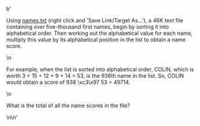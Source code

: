 b'<p>Using <a href="project/resources/p022_names.txt">names.txt</a> (right click and \'Save Link/Target As...\'), a 46K text file containing over five-thousand first names, begin by sorting it into alphabetical order. Then working out the alphabetical value for each name, multiply this value by its alphabetical position in the list to obtain a name score.</p>\n<p>For example, when the list is sorted into alphabetical order, COLIN, which is worth 3 + 15 + 12 + 9 + 14 = 53, is the 938th name in the list. So, COLIN would obtain a score of 938 \xc3\x97 53 = 49714.</p>\n<p>What is the total of all the name scores in the file?</p>\n\n'
